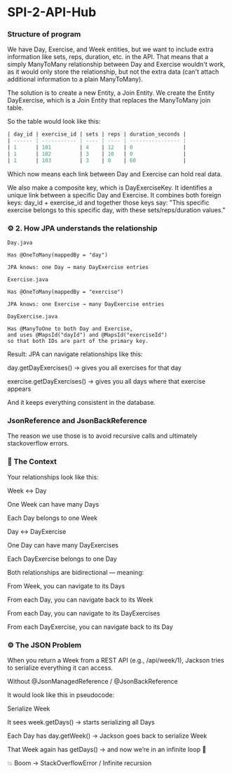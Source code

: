 # SPI-2-API-Hub


### Structure of program
We have Day, Exercise, and Week entities, but we want to include extra information like sets, reps, duration, etc. in the API. That means that a simply ManyToMany relationship between Day and Exercise wouldn't work, as it would only store the relationship, but not the extra data (can't attach additional information to a plain ManyToMany).

The solution is to create a new Entity, a Join Entity. We create the Entity DayExercise, which is a Join Entity that replaces the ManyToMany join table.

So the table would look like this:

````sql
| day_id | exercise_id | sets | reps | duration_seconds |
| ------ | ----------- | ---- | ---- | ---------------- |
| 1      | 101         | 4    | 12   | 0                |
| 1      | 102         | 3    | 10   | 0                |
| 1      | 103         | 3    | 0    | 60               |
````

Which now means each link between Day and Exercise can hold real data.

We also make a composite key, which is DayExerciseKey. It identifies a unique link between a specific Day and Exercise. It combines both foreign keys: day_id + exercise_id and together those keys say: "This specific exercise belongs to this specific day, with these sets/reps/duration values."

### ⚙️ 2. How JPA understands the relationship
````plaintext
Day.java

Has @OneToMany(mappedBy = "day")

JPA knows: one Day → many DayExercise entries
````

````plaintext
Exercise.java

Has @OneToMany(mappedBy = "exercise")

JPA knows: one Exercise → many DayExercise entries
````

````plaintext
DayExercise.java

Has @ManyToOne to both Day and Exercise,
and uses @MapsId("dayId") and @MapsId("exerciseId")
so that both IDs are part of the primary key.
````

Result:
JPA can navigate relationships like this:

day.getDayExercises() → gives you all exercises for that day

exercise.getDayExercises() → gives you all days where that exercise appears

And it keeps everything consistent in the database.

### JsonReference and JsonBackReference
The reason we use those is to avoid recursive calls and ultimately stackoverflow errors.

### 🧠 The Context

Your relationships look like this:

Week ↔ Day

One Week can have many Days

Each Day belongs to one Week

Day ↔ DayExercise

One Day can have many DayExercises

Each DayExercise belongs to one Day

Both relationships are bidirectional — meaning:

From Week, you can navigate to its Days

From each Day, you can navigate back to its Week

From each Day, you can navigate to its DayExercises

From each DayExercise, you can navigate back to its Day

### ⚙️ The JSON Problem

When you return a Week from a REST API (e.g., /api/week/1), Jackson tries to serialize everything it can access.

Without @JsonManagedReference / @JsonBackReference

It would look like this in pseudocode:

Serialize Week

It sees week.getDays() → starts serializing all Days

Each Day has day.getWeek() → Jackson goes back to serialize Week

That Week again has getDays() → and now we’re in an infinite loop 🔁

💥 Boom → StackOverflowError / Infinite recursion